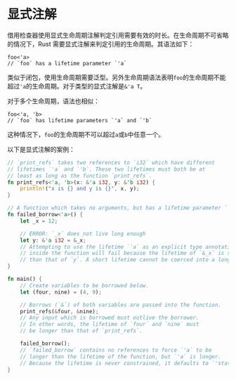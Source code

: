 # 显式注解

借用检查器使用显式生命周期注解判定引用需要有效的时长。在生命周期不可省略的情况下，Rust 需要显式注解来判定引用的生命周期。其语法如下：

```null
foo<'a>
// `foo` has a lifetime parameter `'a`
```

类似于闭包，使用生命周期需要泛型。另外生命周期语法表明`foo`的生命周期不能超过`'a`的生命周期。对于类型的显式注解是`&'a T`。

对于多个生命周期，语法也相似：

```null
foo<'a, 'b>
// `foo` has lifetime parameters `'a` and `'b`
```

这种情况下，`foo`的生命周期不可以超过`a`或`b`中任意一个。

以下是显式注解的案例：

```rust
// `print_refs` takes two references to `i32` which have different
// lifetimes `'a` and `'b`. These two lifetimes must both be at
// least as long as the function `print_refs`.
fn print_refs<'a, 'b>(x: &'a i32, y: &'b i32) {
    println!("x is {} and y is {}", x, y);
}

// A function which takes no arguments, but has a lifetime parameter `'a`.
fn failed_borrow<'a>() {
    let _x = 12;

    // ERROR: `_x` does not live long enough
    let y: &'a i32 = &_x;
    // Attempting to use the lifetime `'a` as an explicit type annotation
    // inside the function will fail because the lifetime of `&_x` is shorter
    // than that of `y`. A short lifetime cannot be coerced into a longer one.
}

fn main() {
    // Create variables to be borrowed below.
    let (four, nine) = (4, 9);

    // Borrows (`&`) of both variables are passed into the function.
    print_refs(&four, &nine);
    // Any input which is borrowed must outlive the borrower.
    // In other words, the lifetime of `four` and `nine` must
    // be longer than that of `print_refs`.

    failed_borrow();
    // `failed_borrow` contains no references to force `'a` to be
    // longer than the lifetime of the function, but `'a` is longer.
    // Because the lifetime is never constrained, it defaults to `'static`.
}
```
